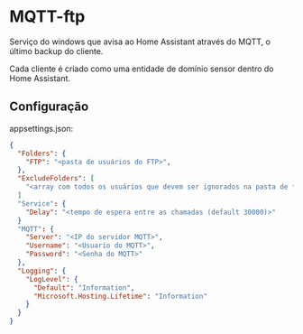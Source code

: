 # MQTT-ftp
Serviço do windows que avisa ao Home Assistant através do MQTT, o último backup do cliente.
 
Cada cliente é criado como uma entidade de domínio sensor dentro do Home Assistant.

## Configuração
appsettings.json:

```json
{
  "Folders": {
    "FTP": "<pasta de usuários do FTP>",
  },
  "ExcludeFolders": [
    "<array com todos os usuários que devem ser ignorados na pasta de ftp>"
  ]
  "Service": {
    "Delay": "<tempo de espera entre as chamadas (default 30000)>"
  }
  "MQTT": {
    "Server": "<IP do servidor MQTT>",
    "Username": "<Usuario do MQTT>",
    "Password": "<Senha do MQTT>"
  },
  "Logging": {
    "LogLevel": {
      "Default": "Information",
      "Microsoft.Hosting.Lifetime": "Information"
    }
  }
}
```